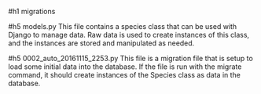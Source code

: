 #h1 migrations

#h5 models.py
This file contains a species class that can be used with Django to manage data. Raw data is used to create instances of this class, and the instances are stored and manipulated as needed.

#h5 0002_auto_20161115_2253.py
This file is a migration file that is setup to load some initial data into the database. If the file is run with the migrate command, it should create instances of the Species class as data in the database.
